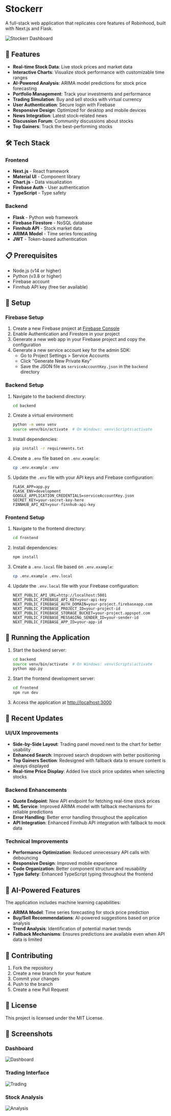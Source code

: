 # Stockerr

A full-stack web application that replicates core features of Robinhood, built with Next.js and Flask.

![Stockerr Dashboard](https://placeholder-for-screenshot.com/dashboard.png)

## 🚀 Features

- **Real-time Stock Data**: Live stock prices and market data
- **Interactive Charts**: Visualize stock performance with customizable time ranges
- **AI-Powered Analysis**: ARIMA model predictions for stock price forecasting
- **Portfolio Management**: Track your investments and performance
- **Trading Simulation**: Buy and sell stocks with virtual currency
- **User Authentication**: Secure login with Firebase
- **Responsive Design**: Optimized for desktop and mobile devices
- **News Integration**: Latest stock-related news
- **Discussion Forum**: Community discussions about stocks
- **Top Gainers**: Track the best-performing stocks

## 🛠️ Tech Stack

### Frontend
- **Next.js** - React framework
- **Material UI** - Component library
- **Chart.js** - Data visualization
- **Firebase Auth** - User authentication
- **TypeScript** - Type safety

### Backend
- **Flask** - Python web framework
- **Firebase Firestore** - NoSQL database
- **Finnhub API** - Stock market data
- **ARIMA Model** - Time series forecasting
- **JWT** - Token-based authentication

## 📋 Prerequisites

- Node.js (v14 or higher)
- Python (v3.8 or higher)
- Firebase account
- Finnhub API key (free tier available)

## 🔧 Setup

### Firebase Setup

1. Create a new Firebase project at [Firebase Console](https://console.firebase.google.com/)
2. Enable Authentication and Firestore in your project
3. Generate a new web app in your Firebase project and copy the configuration
4. Generate a new service account key for the admin SDK:
   - Go to Project Settings > Service Accounts
   - Click "Generate New Private Key"
   - Save the JSON file as `serviceAccountKey.json` in the `backend` directory

### Backend Setup

1. Navigate to the backend directory:
   ```bash
   cd backend
   ```

2. Create a virtual environment:
   ```bash
   python -m venv venv
   source venv/bin/activate  # On Windows: venv\Scripts\activate
   ```

3. Install dependencies:
   ```bash
   pip install -r requirements.txt
   ```

4. Create a `.env` file based on `.env.example`:
   ```bash
   cp .env.example .env
   ```

5. Update the `.env` file with your API keys and Firebase configuration:
   ```
   FLASK_APP=app.py
   FLASK_ENV=development
   GOOGLE_APPLICATION_CREDENTIALS=serviceAccountKey.json
   SECRET_KEY=your-secret-key-here
   FINNHUB_API_KEY=your-finnhub-api-key
   ```

### Frontend Setup

1. Navigate to the frontend directory:
   ```bash
   cd frontend
   ```

2. Install dependencies:
   ```bash
   npm install
   ```

3. Create a `.env.local` file based on `.env.example`:
   ```bash
   cp .env.example .env.local
   ```

4. Update the `.env.local` file with your Firebase configuration:
   ```
   NEXT_PUBLIC_API_URL=http://localhost:5001
   NEXT_PUBLIC_FIREBASE_API_KEY=your-api-key
   NEXT_PUBLIC_FIREBASE_AUTH_DOMAIN=your-project.firebaseapp.com
   NEXT_PUBLIC_FIREBASE_PROJECT_ID=your-project-id
   NEXT_PUBLIC_FIREBASE_STORAGE_BUCKET=your-project.appspot.com
   NEXT_PUBLIC_FIREBASE_MESSAGING_SENDER_ID=your-sender-id
   NEXT_PUBLIC_FIREBASE_APP_ID=your-app-id
   ```

## 🚀 Running the Application

1. Start the backend server:
   ```bash
   cd backend
   source venv/bin/activate  # On Windows: venv\Scripts\activate
   python app.py
   ```

2. Start the frontend development server:
   ```bash
   cd frontend
   npm run dev
   ```

3. Access the application at [http://localhost:3000](http://localhost:3000)

## 🔄 Recent Updates

### UI/UX Improvements
- **Side-by-Side Layout**: Trading panel moved next to the chart for better usability
- **Enhanced Search**: Improved search dropdown with better positioning
- **Top Gainers Section**: Redesigned with fallback data to ensure content is always displayed
- **Real-time Price Display**: Added live stock price updates when selecting stocks

### Backend Enhancements
- **Quote Endpoint**: New API endpoint for fetching real-time stock prices
- **ML Service**: Improved ARIMA model with fallback mechanisms for reliable predictions
- **Error Handling**: Better error handling throughout the application
- **API Integration**: Enhanced Finnhub API integration with fallback to mock data

### Technical Improvements
- **Performance Optimization**: Reduced unnecessary API calls with debouncing
- **Responsive Design**: Improved mobile experience
- **Code Organization**: Better component structure and reusability
- **Type Safety**: Enhanced TypeScript typing throughout the frontend

## 🧠 AI-Powered Features

The application includes machine learning capabilities:

- **ARIMA Model**: Time series forecasting for stock price prediction
- **Buy/Sell Recommendations**: AI-powered suggestions based on price analysis
- **Trend Analysis**: Identification of potential market trends
- **Fallback Mechanisms**: Ensures predictions are available even when API data is limited

## 🤝 Contributing

1. Fork the repository
2. Create a new branch for your feature
3. Commit your changes
4. Push to the branch
5. Create a new Pull Request

## 📜 License

This project is licensed under the MIT License.

## 📸 Screenshots

### Dashboard
![Dashboard](https://placeholder-for-screenshot.com/dashboard.png)

### Trading Interface
![Trading](https://placeholder-for-screenshot.com/trading.png)

### Stock Analysis
![Analysis](https://placeholder-for-screenshot.com/analysis.png)
